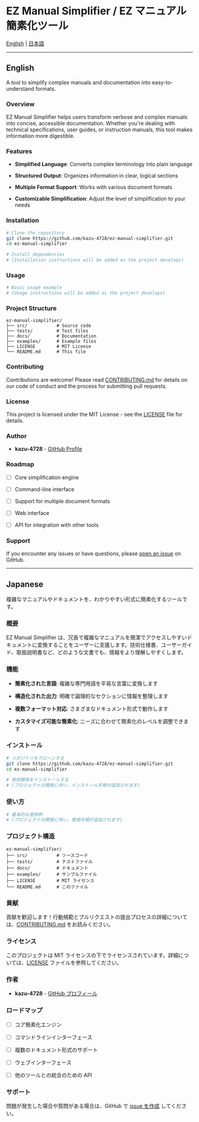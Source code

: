 ﻿# EZ Manual Simplifier / EZ マニュアル簡素化ツール

[English](#english) | [日本語](#japanese)

---

## English

A tool to simplify complex manuals and documentation into easy-to-understand formats.

### Overview

EZ Manual Simplifier helps users transform verbose and complex manuals into concise, accessible documentation. Whether you're dealing with technical specifications, user guides, or instruction manuals, this tool makes information more digestible.

### Features

- **Simplified Language**: Converts complex terminology into plain language

- **Structured Output**: Organizes information in clear, logical sections

- **Multiple Format Support**: Works with various document formats

- **Customizable Simplification**: Adjust the level of simplification to your needs

### Installation

```bash
# Clone the repository
git clone https://github.com/kazu-4728/ez-manual-simplifier.git
cd ez-manual-simplifier

# Install dependencies
# (Installation instructions will be added as the project develops)
```

### Usage

```bash
# Basic usage example
# (Usage instructions will be added as the project develops)
```

### Project Structure

``` text
ez-manual-simplifier/
├── src/           # Source code
├── tests/         # Test files
├── docs/          # Documentation
├── examples/      # Example files
├── LICENSE        # MIT License
└── README.md      # This file
```

### Contributing

Contributions are welcome! Please read [CONTRIBUTING.md](CONTRIBUTING.md) for details on our code of conduct and the process for submitting pull requests.

### License

This project is licensed under the MIT License - see the [LICENSE](LICENSE) file for details.

### Author

- **kazu-4728** - [GitHub Profile](https://github.com/kazu-4728)

### Roadmap

- [ ] Core simplification engine

- [ ] Command-line interface

- [ ] Support for multiple document formats

- [ ] Web interface

- [ ] API for integration with other tools

### Support

If you encounter any issues or have questions, please [open an issue](https://github.com/kazu-4728/ez-manual-simplifier/issues) on GitHub.

---

## Japanese

複雑なマニュアルやドキュメントを、わかりやすい形式に簡素化するツールです。

### 概要

EZ Manual Simplifier は、冗長で複雑なマニュアルを簡潔でアクセスしやすいドキュメントに変換することをユーザーに支援します。技術仕様書、ユーザーガイド、取扱説明書など、どのような文書でも、情報をより理解しやすくします。

### 機能

- **簡素化された言語**: 複雑な専門用語を平易な言葉に変換します

- **構造化された出力**: 明確で論理的なセクションに情報を整理します

- **複数フォーマット対応**: さまざまなドキュメント形式で動作します

- **カスタマイズ可能な簡素化**: ニーズに合わせて簡素化のレベルを調整できます

### インストール

```bash
# リポジトリをクローンする
git clone https://github.com/kazu-4728/ez-manual-simplifier.git
cd ez-manual-simplifier

# 依存関係をインストールする
# (プロジェクトの開発に伴い、インストール手順が追加されます)
```

### 使い方

```bash
# 基本的な使用例
# (プロジェクトの開発に伴い、使用手順が追加されます)
```

### プロジェクト構造

``` text
ez-manual-simplifier/
├── src/           # ソースコード
├── tests/         # テストファイル
├── docs/          # ドキュメント
├── examples/      # サンプルファイル
├── LICENSE        # MIT ライセンス
└── README.md      # このファイル
```

### 貢献

貢献を歓迎します！行動規範とプルリクエストの提出プロセスの詳細については、[CONTRIBUTING.md](CONTRIBUTING.md) をお読みください。

### ライセンス

このプロジェクトは MIT ライセンスの下でライセンスされています。詳細については、[LICENSE](LICENSE) ファイルを参照してください。

### 作者

- **kazu-4728** - [GitHub プロフィール](https://github.com/kazu-4728)

### ロードマップ

- [ ] コア簡素化エンジン

- [ ] コマンドラインインターフェース

- [ ] 複数のドキュメント形式のサポート

- [ ] ウェブインターフェース

- [ ] 他のツールとの統合のための API

### サポート

問題が発生した場合や質問がある場合は、GitHub で [issue を作成](https://github.com/kazu-4728/ez-manual-simplifier/issues) してください。
